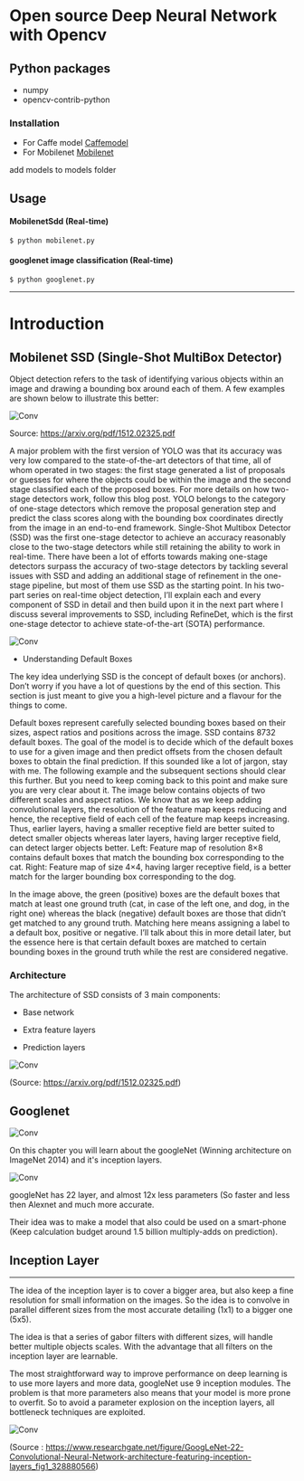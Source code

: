 # Open source Deep Neural Network with Opencv

## Python packages
* numpy
* opencv-contrib-python

### Installation

* For Caffe model [Caffemodel](http://dl.caffe.berkeleyvision.org/bvlc_googlenet.caffemodel)
* For Mobilenet [Mobilenet](https://drive.google.com/open?id=0B3gersZ2cHIxRm5PMWRoTkdHdHc)

 add models to models folder

## Usage

#### MobilenetSdd (Real-time)
`$ python mobilenet.py`

#### googlenet image classification (Real-time)

`$ python googlenet.py`

-------------------------------------------------------------------------------------------------------------------------

# Introduction
## Mobilenet SSD  (Single-Shot MultiBox Detector)

Object detection refers to the task of identifying various objects within an image and drawing a bounding box around each of them. A few examples are shown below to illustrate this better:

![Conv](test/example.png)

Source: https://arxiv.org/pdf/1512.02325.pdf

A major problem with the first version of YOLO was that its accuracy was very low compared to the state-of-the-art detectors of that time, all of whom operated in two stages: the first stage generated a list of proposals or guesses for where the objects could be within the image and the second stage classified each of the proposed boxes. For more details on how two-stage detectors work, follow this blog post. YOLO belongs to the category of one-stage detectors which remove the proposal generation step and predict the class scores along with the bounding box coordinates directly from the image in an end-to-end framework. Single-Shot Multibox Detector (SSD) was the first one-stage detector to achieve an accuracy reasonably close to the two-stage detectors while still retaining the ability to work in real-time. There have been a lot of efforts towards making one-stage detectors surpass the accuracy of two-stage detectors by tackling several issues with SSD and adding an additional stage of refinement in the one-stage pipeline, but most of them use SSD as the starting point. In his two-part series on real-time object detection, I’ll explain each and every component of SSD in detail and then build upon it in the next part where I discuss several improvements to SSD, including RefineDet, which is the first one-stage detector to achieve state-of-the-art (SOTA) performance.

![Conv](test/example1.png)



* Understanding Default Boxes

The key idea underlying SSD is the concept of default boxes (or anchors). Don’t worry if you have a lot of questions by the end of this section. This section is just meant to give you a high-level picture and a flavour for the things to come.

Default boxes represent carefully selected bounding boxes based on their sizes, aspect ratios and positions across the image. SSD contains 8732 default boxes. The goal of the model is to decide which of the default boxes to use for a given image and then predict offsets from the chosen default boxes to obtain the final prediction. If this sounded like a lot of jargon, stay with me. The following example and the subsequent sections should clear this further. But you need to keep coming back to this point and make sure you are very clear about it. The image below contains objects of two different scales and aspect ratios. We know that as we keep adding convolutional layers, the resolution of the feature map keeps reducing and hence, the receptive field of each cell of the feature map keeps increasing. Thus, earlier layers, having a smaller receptive field are better suited to detect smaller objects whereas later layers, having larger receptive field, can detect larger objects better.
Left: Feature map of resolution 8×8 contains default boxes that match the bounding box corresponding to the cat. Right: Feature map of size 4×4, having larger receptive field, is a better match for the larger bounding box corresponding to the dog.

In the image above, the green (positive) boxes are the default boxes that match at least one ground truth (cat, in case of the left one, and dog, in the right one) whereas the black (negative) default boxes are those that didn’t get matched to any ground truth. Matching here means assigning a label to a default box, positive or negative. I’ll talk about this in more detail later, but the essence here is that certain default boxes are matched to certain bounding boxes in the ground truth while the rest are considered negative. 


### Architecture

The architecture of SSD consists of 3 main components:

* Base network

* Extra feature layers

* Prediction layers


![Conv](test/example2.png)


(Source: https://arxiv.org/pdf/1512.02325.pdf)


## Googlenet


![Conv](test/google1.png)

On this chapter you will learn about the googleNet (Winning architecture on ImageNet 2014) and it's inception layers.


![Conv](test/googlenet2.png)

googleNet has 22 layer, and almost 12x less parameters (So faster and less then Alexnet and much more accurate.

Their idea was to make a model that also could be used on a smart-phone (Keep calculation budget around 1.5 billion multiply-adds on prediction).

## Inception Layer
---------------------------------------------------------------------------------------------------------------------------

The idea of the inception layer is to cover a bigger area, but also keep a fine resolution for small information on the images. So the idea is to convolve in parallel different sizes from the most accurate detailing (1x1) to a bigger one (5x5).

The idea is that a series of gabor filters with different sizes, will handle better multiple objects scales. With the advantage that all filters on the inception layer are learnable.

The most straightforward way to improve performance on deep learning is to use more layers and more data, googleNet use 9 inception modules. The problem is that more parameters also means that your model is more prone to overfit. So to avoid a parameter explosion on the inception layers, all bottleneck techniques are exploited.

![Conv](test/googlenet3.png)

(Source : https://www.researchgate.net/figure/GoogLeNet-22-Convolutional-Neural-Network-architecture-featuring-inception-layers_fig1_328880566)
